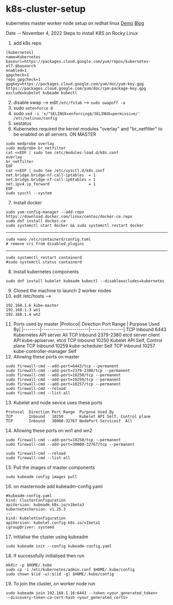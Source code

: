 # k8s-cluster-setup
kubernetes master worker node setup on redhat linux
[Demo](https://drive.google.com/drive/folders/1rbvoELKErRhjr8c2eF71ERsMCNGYRnUD?usp=sharing)
[Blog](https://sunnykkc13.medium.com/kubernetes-setup-489ecb64a896)

Date -- November 4, 2022
Steps to install K8S on Rocky Linux
1. add k8s repo
```
[kubernetes]
name=Kubernetes
baseurl=https://packages.cloud.google.com/yum/repos/kubernetes-el7-$basearch
enabled=1
gpgcheck=1
repo_gpgcheck=1
gpgkey=https://packages.cloud.google.com/yum/doc/yum-key.gpg https://packages.cloud.google.com/yum/doc/rpm-package-key.gpg
exclude=kubelet kubeadm kubectl
```
2. disable swap --> edit `/etc/fstab` --> `sudo swapoff -a`
3. sudo `setenforce 0`
4. sudo `sed -i 's/^SELINUX=enforcing$/SELINUX=permissive/' /etc/selinux/config`
5. sestatus
6. Kubernetes required the kernel modules "overlay" and "br_netfilter" to be enabled on all servers. ON MASTER
```
sudo modprobe overlay
sudo modprobe br_netfilter
cat <<EOF | sudo tee /etc/modules-load.d/k8s.conf
overlay
br_netfilter
EOF
cat <<EOF | sudo tee /etc/sysctl.d/k8s.conf
net.bridge.bridge-nf-call-iptables  = 1
net.bridge.bridge-nf-call-ip6tables = 1
net.ipv4.ip_forward                 = 1
EOF
sudo sysctl --system
```
7. Install docker
```
sudo yum-config-manager --add-repo https://download.docker.com/linux/centos/docker-ce.repo
sudo dnf install docker-ce
sudo systemctl start docker && sudo systemctl restart docker
```
---
```
sudo nano /etc/containerd/config.toml
# remove cri from disabled_plugins
```
---
```
sudo systemctl restart containerd
#sudo systemctl status containerd
```
8. Install kubernetes components
```
sudo dnf install kubelet kubeadm kubectl --disableexcludes=kubernetes
```
9. Cloned the machine to launch 2 worker nodes
10. edit /etc/hosts -->
```
192.168.1.6 kube-master
192.168.1.3 wn1
192.168.1.4 wn2
```
11. Ports used by master 
|Protocol|  Direction Port Range | Purpose Used By|
|--------|-----------------------|----------------|
TCP       Inbound   6443        Kubernetes API server All
TCP       Inbound   2379-2380   etcd server client API  kube-apiserver, etcd
TCP       Inbound   10250       Kubelet API Self, Control plane
TCP       Inbound   10259       kube-scheduler  Self
TCP       Inbound   10257       kube-controller-manager Self
12. Allowing these ports on master
```
sudo firewall-cmd --add-port=6443/tcp --permanent
sudo firewall-cmd --add-port=2379-2380/tcp --permanent
sudo firewall-cmd --add-port=10250/tcp --permanent
sudo firewall-cmd --add-port=10259/tcp --permanent
sudo firewall-cmd --add-port=10257/tcp --permanent
sudo firewall-cmd --reload
sudo firewall-cmd --list-all
```
13. Kubelet and node sevice uses these ports
```
Protocol  Direction Port Range  Purpose Used By
TCP       Inbound   10250       Kubelet API Self, Control plane
TCP       Inbound   30000-32767 NodePort Services†  All
```
14. Allowing these ports on wn1 and wn2
```
sudo firewall-cmd --add-port=10250/tcp --permanent
sudo firewall-cmd --add-port=30000-32767/tcp --permanent

sudo firewall-cmd --reload
sudo firewall-cmd --list-all
```
15. Pull the images of master components
```
sudo kubeadm config images pull
```
16. on masternode add kubeadm-config.yaml
```
#kubeadm-config.yaml
kind: ClusterConfiguration
apiVersion: kubeadm.k8s.io/v1beta3
kubernetesVersion: v1.25.3
---
kind: KubeletConfiguration
apiVersion: kubelet.config.k8s.io/v1beta1
cgroupDriver: systemd
```
17. initialise the cluster using kubeadm
```
sudo kubeadm init --config kubeadm-config.yaml
```
18. If successfully initialised then run
```
mkdir -p $HOME/.kube
sudo cp -i /etc/kubernetes/admin.conf $HOME/.kube/config
sudo chown $(id -u):$(id -g) $HOME/.kube/config
```
19. To join the cluster, on worker node run
```
sudo kubeadm join 192.168.1.16:6443 --token <your_generated_token>         --discovery-token-ca-cert-hash <your_generated_certs>
```
